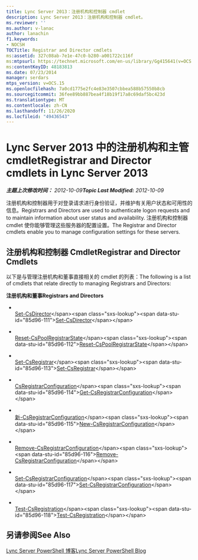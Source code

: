 ```yaml
---
title: Lync Server 2013：注册机构和控制器 cmdlet
description: Lync Server 2013：注册机构和控制器 cmdlet。
ms.reviewer: ''
ms.author: v-lanac
author: lanachin
f1.keywords:
- NOCSH
TOCTitle: Registrar and Director cmdlets
ms:assetid: 327c08ab-7e1e-47c0-b280-a001722c116f
ms:mtpsurl: https://technet.microsoft.com/en-us/library/Gg415641(v=OCS.15)
ms:contentKeyID: 48183813
ms.date: 07/23/2014
manager: serdars
mtps_version: v=OCS.15
ms.openlocfilehash: 7a0cd1775e2fc4e83e3507cbbea588b57550b8cb
ms.sourcegitcommit: 36fee89bb887bea4f18b19f17a8c69daf5bc423d
ms.translationtype: MT
ms.contentlocale: zh-CN
ms.lasthandoff: 11/26/2020
ms.locfileid: "49436543"
---
```

# <a name="registrar-and-director-cmdlets-in-lync-server-2013"></a><span data-ttu-id="85d96-103">Lync Server 2013 中的注册机构和主管 cmdlet</span><span class="sxs-lookup"><span data-stu-id="85d96-103">Registrar and Director cmdlets in Lync Server 2013</span></span>

<div data-xmlns="http://www.w3.org/1999/xhtml">

<div class="topic" data-xmlns="http://www.w3.org/1999/xhtml" data-msxsl="urn:schemas-microsoft-com:xslt" data-cs="https://msdn.microsoft.com/">

<div data-asp="https://msdn2.microsoft.com/asp">



</div>

<div id="mainSection">

<div id="mainBody"><span data-ttu-id="85d96-104">

<span> </span></span><span class="sxs-lookup"><span data-stu-id="85d96-104">

<span> </span></span></span>

<span data-ttu-id="85d96-105">_**主题上次修改时间：** 2012-10-09_</span><span class="sxs-lookup"><span data-stu-id="85d96-105">_**Topic Last Modified:** 2012-10-09_</span></span>

<span data-ttu-id="85d96-106">注册机构和控制器用于对登录请求进行身份验证，并维护有关用户状态和可用性的信息。</span><span class="sxs-lookup"><span data-stu-id="85d96-106">Registrars and Directors are used to authenticate logon requests and to maintain information about user status and availability.</span></span> <span data-ttu-id="85d96-107">注册机构和控制器 cmdlet 使你能够管理这些服务器的配置设置。</span><span class="sxs-lookup"><span data-stu-id="85d96-107">The Registrar and Director cmdlets enable you to manage configuration settings for these servers.</span></span>

<div>

## <a name="registrar-and-director-cmdlets"></a><span data-ttu-id="85d96-108">注册机构和控制器 Cmdlet</span><span class="sxs-lookup"><span data-stu-id="85d96-108">Registrar and Director Cmdlets</span></span>

<span data-ttu-id="85d96-109">以下是与管理注册机构和董事直接相关的 cmdlet 的列表：</span><span class="sxs-lookup"><span data-stu-id="85d96-109">The following is a list of cmdlets that relate directly to managing Registrars and Directors:</span></span>

<span data-ttu-id="85d96-110">**注册机构和董事**</span><span class="sxs-lookup"><span data-stu-id="85d96-110">**Registrars and Directors**</span></span>

  - <span></span>  
    <span data-ttu-id="85d96-111">[Set-CsDirector](https://technet.microsoft.com/library/Gg398565(v=OCS.15))</span><span class="sxs-lookup"><span data-stu-id="85d96-111">[Set-CsDirector](https://technet.microsoft.com/library/Gg398565(v=OCS.15))</span></span>

<!-- end list -->

  - <span></span>  
    <span data-ttu-id="85d96-112">[Reset-CsPoolRegistrarState](https://technet.microsoft.com/library/JJ619172(v=OCS.15))</span><span class="sxs-lookup"><span data-stu-id="85d96-112">[Reset-CsPoolRegistrarState](https://technet.microsoft.com/library/JJ619172(v=OCS.15))</span></span>

<!-- end list -->

  - <span></span>  
    <span data-ttu-id="85d96-113">[Set-CsRegistrar](https://technet.microsoft.com/library/Gg398993(v=OCS.15))</span><span class="sxs-lookup"><span data-stu-id="85d96-113">[Set-CsRegistrar](https://technet.microsoft.com/library/Gg398993(v=OCS.15))</span></span>

<!-- end list -->

  - <span></span>  
    <span data-ttu-id="85d96-114">[CsRegistrarConfiguration](https://technet.microsoft.com/library/Gg398483(v=OCS.15))</span><span class="sxs-lookup"><span data-stu-id="85d96-114">[Get-CsRegistrarConfiguration](https://technet.microsoft.com/library/Gg398483(v=OCS.15))</span></span>

  - <span></span>  
    <span data-ttu-id="85d96-115">[新-CsRegistrarConfiguration](https://technet.microsoft.com/library/Gg425893(v=OCS.15))</span><span class="sxs-lookup"><span data-stu-id="85d96-115">[New-CsRegistrarConfiguration](https://technet.microsoft.com/library/Gg425893(v=OCS.15))</span></span>

  - <span></span>  
    <span data-ttu-id="85d96-116">[Remove-CsRegistrarConfiguration](https://technet.microsoft.com/library/Gg398482(v=OCS.15))</span><span class="sxs-lookup"><span data-stu-id="85d96-116">[Remove-CsRegistrarConfiguration](https://technet.microsoft.com/library/Gg398482(v=OCS.15))</span></span>

  - <span></span>  
    <span data-ttu-id="85d96-117">[Set-CsRegistrarConfiguration](https://technet.microsoft.com/library/Gg398764(v=OCS.15))</span><span class="sxs-lookup"><span data-stu-id="85d96-117">[Set-CsRegistrarConfiguration](https://technet.microsoft.com/library/Gg398764(v=OCS.15))</span></span>

<!-- end list -->

  - <span></span>  
    <span data-ttu-id="85d96-118">[Test-CsRegistration](https://technet.microsoft.com/library/Gg412737(v=OCS.15))</span><span class="sxs-lookup"><span data-stu-id="85d96-118">[Test-CsRegistration](https://technet.microsoft.com/library/Gg412737(v=OCS.15))</span></span>

</div>

<div>

## <a name="see-also"></a><span data-ttu-id="85d96-119">另请参阅</span><span class="sxs-lookup"><span data-stu-id="85d96-119">See Also</span></span>


[<span data-ttu-id="85d96-120">Lync Server PowerShell 博客</span><span class="sxs-lookup"><span data-stu-id="85d96-120">Lync Server PowerShell Blog</span></span>](https://go.microsoft.com/fwlink/p/?linkid=203150)  
  

<span data-ttu-id="85d96-121"></div>

</div>

<span> </span>

</div>

</div>

</span><span class="sxs-lookup"><span data-stu-id="85d96-121"></div>

</div>

<span> </span>

</div>

</div>

</span></span></div>

